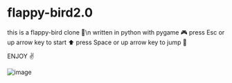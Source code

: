 # flappy-bird2.0

this is a flappy-bird clone 🐥\n
written in python with pygame 🎮
press Esc or up arrow key to start ⬆️
press Space or up arrow key to jump 🦘
	


ENJOY ✌️

![image](https://github.com/arshiaa104/flappy-bird/assets/110552657/c42ec1c5-cc47-4c80-a082-fa303d1e56aa)
